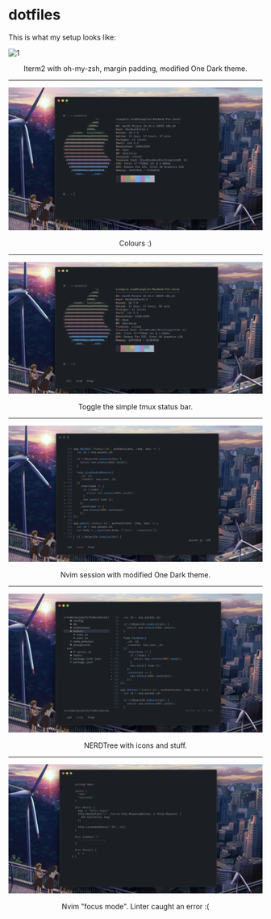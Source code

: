 # dotfiles

This is what my setup looks like:  

![1](/pics/1.png)
<p align="center"> Iterm2 with oh-my-zsh, margin padding, modified One Dark theme. </p>

---

![2](/pics/2.png)
<p align="center"> Colours :) </p>

---

![3](/pics/3.png)
<p align="center"> Toggle the simple tmux status bar. </p>

---

![4](/pics/4.png)
<p align="center"> Nvim session with modified One Dark theme. </p>

---

![5](/pics/5.png)
<p align="center"> NERDTree with icons and stuff. </p>

---

![6](/pics/6.png)
<p align="center"> Nvim "focus mode". Linter caught an error :( </p>
